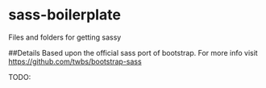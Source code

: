 sass-boilerplate
================

Files and folders for getting sassy

##Details
Based upon the official sass port of bootstrap. For more info visit https://github.com/twbs/bootstrap-sass


TODO: